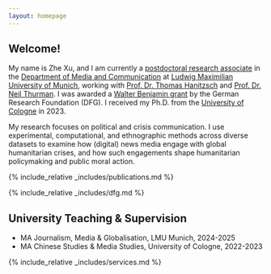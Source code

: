 ```yaml
---
layout: homepage
---
```


## Welcome!

My name is Zhe Xu, and I am currently a [postdoctoral research associate](https://www.ifkw.uni-muenchen.de/organisation/personen/mitarbeiter/xu_zhe/index.html) in the [Department of Media and Communication](https://www.ifkw.uni-muenchen.de/index.html) at [Ludwig Maximilian University of Munich](https://www.lmu.de/en/), working with [Prof. Dr. Thomas Hanitzsch](https://www.ifkw.uni-muenchen.de/organisation/personen/professoren/hanitzsch_thomas/index.html) and [Prof. Dr. Neil Thurman](https://neilthurman.com/). I was awarded a [Walter Benjamin grant](https://www.dfg.de/en/research-funding/funding-opportunities/programmes/individual/walter-benjamin) by the German Research Foundation (DFG). I received my Ph.D. from the [University of Cologne](https://portal.uni-koeln.de/es/uoc-home) in 2023.

My research focuses on political and crisis communication. I use experimental, computational, and ethnographic methods across diverse datasets to examine how (digital) news media engage with global humanitarian crises, and how such engagements shape humanitarian policymaking and public moral action.

{% include_relative _includes/publications.md %}

{% include_relative _includes/dfg.md %}

## University Teaching & Supervision

- MA Journalism, Media & Globalisation, LMU Munich, 2024-2025
- MA Chinese Studies & Media Studies, University of Cologne, 2022-2023

{% include_relative _includes/services.md %}
